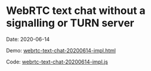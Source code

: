 
# WebRTC text chat without a signalling or TURN server

Date: 2020-06-14

Demo: [webrtc-text-chat-20200614-impl.html](webrtc-text-chat-20200614-impl.html)

Code: [webrtc-text-chat-20200614-impl.js](webrtc-text-chat-20200614-impl.js)


